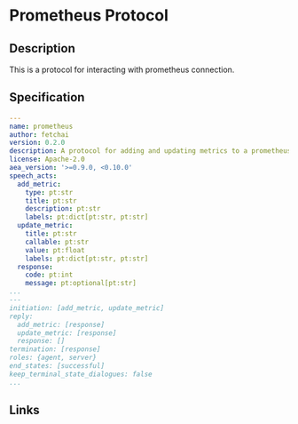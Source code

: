# Prometheus Protocol

## Description

This is a protocol for interacting with prometheus connection.

## Specification

```yaml
---
name: prometheus
author: fetchai
version: 0.2.0
description: A protocol for adding and updating metrics to a prometheus server.
license: Apache-2.0
aea_version: '>=0.9.0, <0.10.0'
speech_acts:
  add_metric:
    type: pt:str
    title: pt:str
    description: pt:str
    labels: pt:dict[pt:str, pt:str]
  update_metric:
    title: pt:str
    callable: pt:str
    value: pt:float
    labels: pt:dict[pt:str, pt:str]
  response:
    code: pt:int
    message: pt:optional[pt:str]
...
---
initiation: [add_metric, update_metric]
reply:
  add_metric: [response]
  update_metric: [response]
  response: []
termination: [response]
roles: {agent, server}
end_states: [successful]
keep_terminal_state_dialogues: false
...
```

## Links
